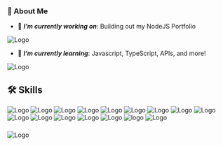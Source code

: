 ### 🚀 About Me

- 🔭 **_I’m currently working on_**: Building out my NodeJS Portfolio

![Logo](https://github-profile-trophy.vercel.app/?username=jzvi12)

- 🌱 **_I’m currently learning_**: Javascript, TypeScript, APIs, and more!

![Logo](https://github-readme-streak-stats.herokuapp.com/?user=jzvi12)

## 🛠 Skills

![Logo](https://img.shields.io/badge/Node.js-339933?style=for-the-badge&logo=nodedotjs&logoColor=white) ![Logo](https://img.shields.io/badge/JavaScript-323330?style=for-the-badge&logo=javascript&logoColor=F7DF1E) ![Logo](https://img.shields.io/badge/PHP-777BB4?style=for-the-badge&logo=php&logoColor=white) ![Logo](https://img.shields.io/badge/Python-FFD43B?style=for-the-badge&logo=python&logoColor=blue) ![Logo](https://img.shields.io/badge/GIT-E44C30?style=for-the-badge&logo=git&logoColor=white) ![Logo](https://img.shields.io/badge/VSCode-0078D4?style=for-the-badge&logo=visual%20studio%20code&logoColor=white) ![Logo](https://img.shields.io/badge/Amazon_AWS-FF9900?style=for-the-badge&logo=amazonaws&logoColor=white) ![Logo](https://img.shields.io/badge/Nginx-009639?style=for-the-badge&logo=nginx&logoColor=white) ![Logo](https://img.shields.io/badge/MySQL-005C84?style=for-the-badge&logo=mysql&logoColor=white) ![Logo](https://img.shields.io/badge/Docker-2CA5E0?style=for-the-badge&logo=docker&logoColor=white) ![Logo](https://img.shields.io/badge/VMware-231f20?style=for-the-badge&logo=VMware&logoColor=white) ![Logo](https://img.shields.io/badge/Linux-FCC624?style=for-the-badge&logo=linux&logoColor=black) ![Logo](https://img.shields.io/badge/GNU%20Bash-4EAA25?style=for-the-badge&logo=GNU%20Bash&logoColor=white) ![Logo](https://img.shields.io/badge/Jira-0052CC?style=for-the-badge&logo=Jira&logoColor=white) ![logo](https://img.shields.io/badge/dialogflow-FF9800?style=for-the-badge&logo=dialogflow&logoColor=white) ![Logo](https://img.shields.io/badge/Discord-5865F2?style=for-the-badge&logo=discord&logoColor=white)

###

![Logo](https://github-readme-stats.vercel.app/api/top-langs/?username=jzvi12)

<!--
**jzvi12/jzvi12** is a ✨ _special_ ✨ repository because its `README.md` (this file) appears on your GitHub profile.

Here are some ideas to get you started:

- 🔭 I’m currently working on ...
- 🌱 I’m currently learning ...
- 👯 I’m looking to collaborate on ...
- 🤔 I’m looking for help with ...
- 💬 Ask me about ...
- 📫 How to reach me: ...
- 😄 Pronouns: ...
- ⚡ Fun fact: ...
-->
